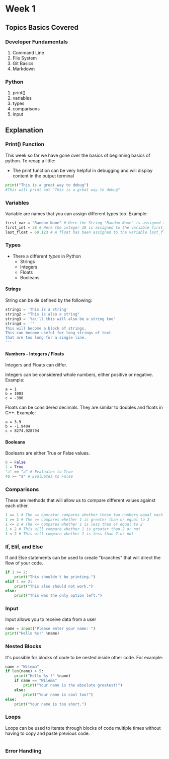 # Week 1

## Topics Basics Covered
### Developer Fundamentals
1. Command Line
2. File System
3. Git Basics
5. Markdown

### Python
1. print()
2. variables
3. types
5. comparisons
6. input

## Explanation
### Print() Function
This week so far we have gone over the basics of beginning basics of python. To recap a little:
* The print function can be very helpful in debugging and will display content in the output terminal

```Python
print("This is a great way to debug")
#This will print out "This is a great way to debug"
```
### Variables
Variable are names that you can assign different types too. Example:
```Python
first_var = "Random Name" # Here the String "Random Name" is assigned to first_var
first_int = 38 # Here the integer 38 is assigned to the variable first_int
last_float = 69.123 # A float has been assigned to the variable last_float
```

### Types
* There a different *types* in Python
    * Strings
    * Integers
    * Floats
    * Booleans

#### Strings
String can be de defined by the following:
```Python
string1 = 'This is a string'
string2 = "This is also a string"
string3 = 'Ya\'ll this will also be a string too'
string4 = '''
This will become a block of strings. 
This can become useful for long strings of text 
that are too long for a single line.
'''
```
#### Numbers - Integers / Floats

Integers and Floats can differ.

Integers can be considered whole numbers, either positive or negative.
Example: 
```
a = 1
b = 1003
c = -390
```

Floats can be considered decimals. They are similar to doubles and floats in C++.
Example:
```
a = 3.9
b = -1.9404
c = 8274.928794
```

#### Booleans
Booleans are either True or False values.

```Python
0 = False
1 = True
"a" == "a" # Evaluates to True
40 >= "a" # Evaluates to False
```

### Comparisons

These are methods that will allow us to compare different values against each other.

```Python
1 == 1 # The == operator compares whether these two numbers equal each other or not
1 >= 2 # The >= compares whether 1 is greater than or equal to 2
1 <= 2 # The <= compares whether 1 is less than or equal to 2
1 > 2 # This will compare whether 1 is greater than 2 or not
1 < 2 # This will compare whether 1 is less than 2 or not
```

### If, Elif, and Else

If and Else statements can be used to create "branches" that will direct the flow of your code.
```Python
if 1 >= 2:
    print("This shouldn't be printing.")
elif 1 == 2:
    print("This also should not work.")
else:
    print("This was the only option left.")
```

### Input

Input allows you to receive data from a user
```Python
name = input("Please enter your name: ")
print("Hello %s!" %name)

```

### Nested Blocks

It's possible for blocks of code to be nested inside other code. For example:
```Python
name = "Wilema"
if len(name) > 5:
    print("Hello %s !" %name)
    if name == "Wilema"
        print("Your name is the absolute greatest!")
    else:
        print("Your name is cool too!")
else:
    print("Your name is too short.")
```

### Loops

Loops can be used to iterate through blocks of code multiple times without having to copy and paste previous code.

```Python

```

### Error Handling


